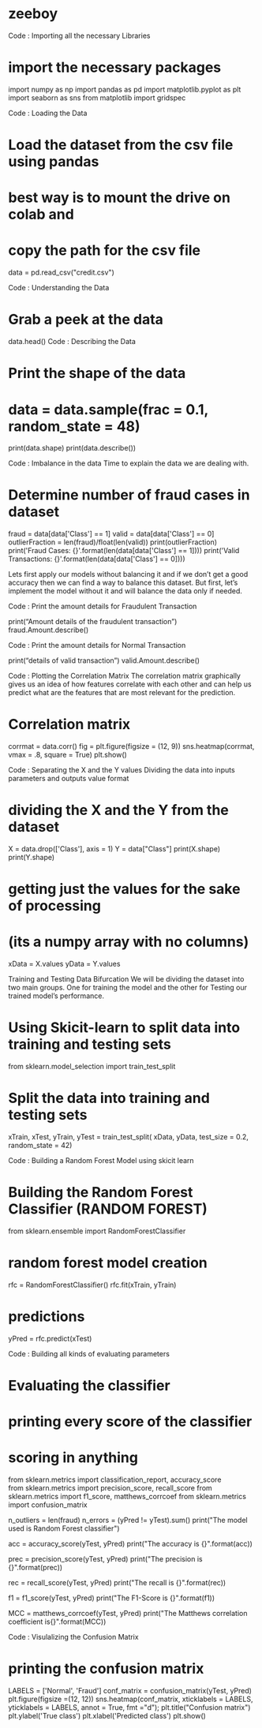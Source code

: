 # zeeboy
Code : Importing all the necessary Libraries

# import the necessary packages 

import numpy as np 
import pandas as pd 
import matplotlib.pyplot as plt 
import seaborn as sns 
from matplotlib import gridspec 

Code : Loading the Data

# Load the dataset from the csv file using pandas 
# best way is to mount the drive on colab and  
# copy the path for the csv file 
data = pd.read_csv("credit.csv") 

Code : Understanding the Data

# Grab a peek at the data 
data.head() 
Code : Describing the Data

# Print the shape of the data 
# data = data.sample(frac = 0.1, random_state = 48) 
print(data.shape) 
print(data.describe()) 

Code : Imbalance in the data
Time to explain the data we are dealing with.

# Determine number of fraud cases in dataset 
fraud = data[data['Class'] == 1] 
valid = data[data['Class'] == 0] 
outlierFraction = len(fraud)/float(len(valid)) 
print(outlierFraction) 
print('Fraud Cases: {}'.format(len(data[data['Class'] == 1]))) 
print('Valid Transactions: {}'.format(len(data[data['Class'] == 0]))) 

Lets first apply our models without balancing it and if we don’t get a good accuracy then we can find a way to balance this dataset. But first, let’s implement the model without it and will balance the data only if needed.

Code : Print the amount details for Fraudulent Transaction

print(“Amount details of the fraudulent transaction”) 
fraud.Amount.describe() 

Code : Print the amount details for Normal Transaction

print(“details of valid transaction”) 
valid.Amount.describe() 

Code : Plotting the Correlation Matrix
The correlation matrix graphically gives us an idea of how features correlate with each other and can help us predict what are the features that are most relevant for the prediction.

# Correlation matrix 
corrmat = data.corr() 
fig = plt.figure(figsize = (12, 9)) 
sns.heatmap(corrmat, vmax = .8, square = True) 
plt.show() 

Code : Separating the X and the Y values
Dividing the data into inputs parameters and outputs value format

# dividing the X and the Y from the dataset 
X = data.drop(['Class'], axis = 1) 
Y = data["Class"] 
print(X.shape) 
print(Y.shape) 
# getting just the values for the sake of processing  
# (its a numpy array with no columns) 
xData = X.values 
yData = Y.values 

Training and Testing Data Bifurcation
We will be dividing the dataset into two main groups. One for training the model and the other for Testing our trained model’s performance.

# Using Skicit-learn to split data into training and testing sets 
from sklearn.model_selection import train_test_split 
# Split the data into training and testing sets 
xTrain, xTest, yTrain, yTest = train_test_split( 
        xData, yData, test_size = 0.2, random_state = 42) 

Code : Building a Random Forest Model using skicit learn

# Building the Random Forest Classifier (RANDOM FOREST) 
from sklearn.ensemble import RandomForestClassifier 
# random forest model creation 
rfc = RandomForestClassifier() 
rfc.fit(xTrain, yTrain) 
# predictions 
yPred = rfc.predict(xTest) 

Code : Building all kinds of evaluating parameters

# Evaluating the classifier 
# printing every score of the classifier 
# scoring in anything 
from sklearn.metrics import classification_report, accuracy_score  
from sklearn.metrics import precision_score, recall_score 
from sklearn.metrics import f1_score, matthews_corrcoef 
from sklearn.metrics import confusion_matrix 
  
n_outliers = len(fraud) 
n_errors = (yPred != yTest).sum() 
print("The model used is Random Forest classifier") 
  
acc = accuracy_score(yTest, yPred) 
print("The accuracy is {}".format(acc)) 
  
prec = precision_score(yTest, yPred) 
print("The precision is {}".format(prec)) 
  
rec = recall_score(yTest, yPred) 
print("The recall is {}".format(rec)) 
  
f1 = f1_score(yTest, yPred) 
print("The F1-Score is {}".format(f1)) 
  
MCC = matthews_corrcoef(yTest, yPred) 
print("The Matthews correlation coefficient is{}".format(MCC)) 

Code : Visulalizing the Confusion Matrix

# printing the confusion matrix 
LABELS = ['Normal', 'Fraud'] 
conf_matrix = confusion_matrix(yTest, yPred) 
plt.figure(figsize =(12, 12)) 
sns.heatmap(conf_matrix, xticklabels = LABELS,  
            yticklabels = LABELS, annot = True, fmt ="d"); 
plt.title("Confusion matrix") 
plt.ylabel('True class') 
plt.xlabel('Predicted class') 
plt.show() 



